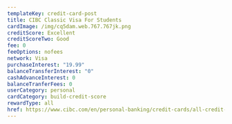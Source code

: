 ```yaml
---
templateKey: credit-card-post
title: CIBC Classic Visa For Students
cardImage: /img/cq5dam.web.767.767jk.png
creditScore: Excellent
creditScoreTwo: Good
fee: 0
feeOptions: nofees
network: Visa
purchaseInterest: "19.99"
balanceTransferInterest: "0"
cashAdvanceInterest: 0
balanceTranferFees: 0
userCategory: personal
cardCategory: build-credit-score
rewardType: all
href: https://www.cibc.com/en/personal-banking/credit-cards/all-credit-cards/classic-visa-for-students.html
---
```

